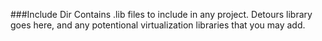 ###Include Dir
Contains .lib files to include in any project. Detours library goes here, and any potentional virtualization libraries that you may add.
